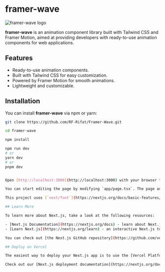 
# framer-wave

![framer-wave logo](/public/Framer-Wave-Logo.gif/200x100)

**framer-wave** is an animation component library built with Tailwind CSS and Framer Motion, aimed at providing developers with ready-to-use animation components for web applications.

## Features

- Ready-to-use animation components.
- Built with Tailwind CSS for easy customization.
- Powered by Framer Motion for smooth animations.
- Lightweight and customizable.

## Installation

You can install **framer-wave** via npm or yarn:


```bash
git clone https://github.com/RF-Rifat/Framer-Wave.git

cd framer-wave

npm install

npm run dev
# or
yarn dev
# or
pnpm dev


Open [http://localhost:3000](http://localhost:3000) with your browser to see the result.

You can start editing the page by modifying `app/page.tsx`. The page auto-updates as you edit the file.

This project uses [`next/font`](https://nextjs.org/docs/basic-features/font-optimization) to automatically optimize and load Inter, a custom Google Font.

## Learn More

To learn more about Next.js, take a look at the following resources:

- [Next.js Documentation](https://nextjs.org/docs) - learn about Next.js features and API.
- [Learn Next.js](https://nextjs.org/learn) - an interactive Next.js tutorial.

You can check out [the Next.js GitHub repository](https://github.com/vercel/next.js/) - your feedback and contributions are welcome!

## Deploy on Vercel

The easiest way to deploy your Next.js app is to use the [Vercel Platform](https://vercel.com/new?utm_medium=default-template&filter=next.js&utm_source=create-next-app&utm_campaign=create-next-app-readme) from the creators of Next.js.

Check out our [Next.js deployment documentation](https://nextjs.org/docs/deployment) for more details.
